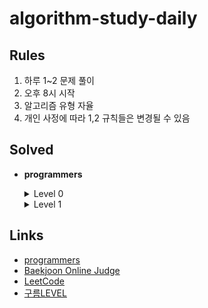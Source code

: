# algorithm-study-daily

## Rules
1. 하루 1~2 문제 풀이
2. 오후 8시 시작
3. 알고리즘 유형 자율
4. 개인 사정에 따라 1,2 규칙들은 변경될 수 있음

## Solved
  - **programmers**
    <details>
      <summary>Level 0</summary>
    </details>
    <details>
      <summary>Level 1</summary>
      
      - [가장 많이 받은 선물](https://school.programmers.co.kr/learn/courses/30/lessons/258712)
      - [신고 결과 받기](https://school.programmers.co.kr/learn/courses/30/lessons/92334)
      - [[PCCP 기출문제] 1번 / 붕대 감기](https://school.programmers.co.kr/learn/courses/30/lessons/250137)
      - [공원 산책](https://school.programmers.co.kr/learn/courses/30/lessons/172928)
      - [개인정보 수집 유효기간](https://school.programmers.co.kr/learn/courses/30/lessons/150370)
      - [달리기 경주](https://school.programmers.co.kr/learn/courses/30/lessons/178871)
      - [바탕화면 정리](https://school.programmers.co.kr/learn/courses/30/lessons/161990)
      - [신규 아이디 추천](https://school.programmers.co.kr/learn/courses/30/lessons/72410)
      - [키패드 누르기](https://school.programmers.co.kr/learn/courses/30/lessons/67256)
      - [성격 유형 검사하기](https://school.programmers.co.kr/learn/courses/30/lessons/118666)
      - [숫자 짝꿍](https://school.programmers.co.kr/learn/courses/30/lessons/131128)
      - [햄버거 만들기](https://school.programmers.co.kr/learn/courses/30/lessons/133502)
      - [둘만의 암호](https://school.programmers.co.kr/learn/courses/30/lessons/155652)
      - [대충 만든 자판](https://school.programmers.co.kr/learn/courses/30/lessons/160586)
      - [소수 만들기](https://school.programmers.co.kr/learn/courses/30/lessons/12977)
      - [덧칠하기](https://school.programmers.co.kr/learn/courses/30/lessons/161989)
      - [폰켓몬](https://school.programmers.co.kr/learn/courses/30/lessons/1845)
      - [기사단원의 무기](https://school.programmers.co.kr/learn/courses/30/lessons/136798)
      - [카드 뭉치](https://school.programmers.co.kr/learn/courses/30/lessons/159994)
      - [명예의 전당 (1)](https://school.programmers.co.kr/learn/courses/30/lessons/138477)
      - [숫자 문자열과 영단어](https://school.programmers.co.kr/learn/courses/30/lessons/81301)
      - [푸드 파이트 대회](https://school.programmers.co.kr/learn/courses/30/lessons/134240)
      - [가장 가까운 같은 글자](https://school.programmers.co.kr/learn/courses/30/lessons/142086)
    </details>

## Links
- [programmers](https://school.programmers.co.kr/learn/challenges?order=acceptance_asc)
- [Baekjoon Online Judge](https://www.acmicpc.net/)
- [LeetCode](https://leetcode.com/)
- [구름LEVEL](https://level.goorm.io/)
